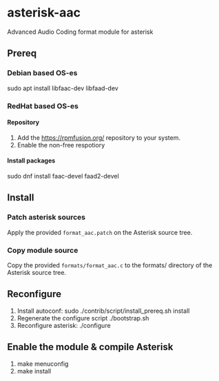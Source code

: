 # asterisk-aac
Advanced Audio Coding format module for asterisk

## Prereq

### Debian based OS-es

sudo apt install libfaac-dev libfaad-dev

### RedHat based OS-es

#### Repository

1. Add the https://rpmfusion.org/ repository to your system.
1. Enable the non-free respotiory

#### Install packages

sudo dnf install faac-devel faad2-devel

## Install

### Patch asterisk sources

Apply the provided `format_aac.patch` on the Asterisk source tree.

### Copy module source

Copy the provided `formats/format_aac.c` to the formats/ directory of the Asterisk source tree.

## Reconfigure

1. Install autoconf: sudo ./contrib/script/install_prereq.sh install
1. Regenerate the configure script ./bootstrap.sh
1. Reconfigure asterisk: ./configure

## Enable the module & compile Asterisk

1. make menuconfig
1. make install
